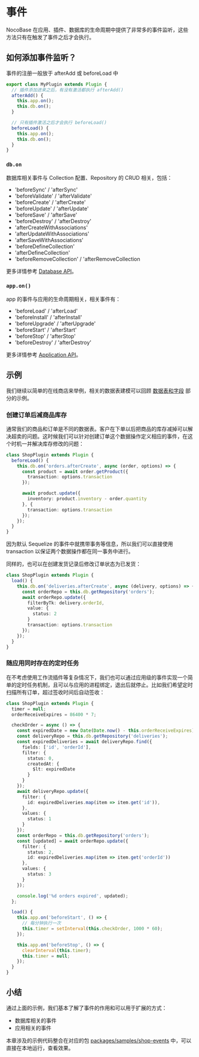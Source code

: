 # 事件

NocoBase 在应用、插件、数据库的生命周期中提供了非常多的事件监听，这些方法只有在触发了事件之后才会执行。

## 如何添加事件监听？

事件的注册一般放于 afterAdd 或 beforeLoad 中

```ts
export class MyPlugin extends Plugin {
  // 插件添加进来之后，有没有激活都执行 afterAdd()
  afterAdd() {
    this.app.on();
    this.db.on();
  }

  // 只有插件激活之后才会执行 beforeLoad()
  beforeLoad() {
    this.app.on();
    this.db.on();
  }
}
```

### `db.on`

数据库相关事件与 Collection 配置、Repository 的 CRUD 相关，包括：

- 'beforeSync' / 'afterSync'
- 'beforeValidate' / 'afterValidate'
- 'beforeCreate' / 'afterCreate'
- 'beforeUpdate' / 'afterUpdate'
- 'beforeSave' / 'afterSave'
- 'beforeDestroy' / 'afterDestroy'
- 'afterCreateWithAssociations'
- 'afterUpdateWithAssociations'
- 'afterSaveWithAssociations'
- 'beforeDefineCollection'
- 'afterDefineCollection'
- 'beforeRemoveCollection' / 'afterRemoveCollection

更多详情参考 [Database API](/api/database#内置事件)。

### `app.on()`

app 的事件与应用的生命周期相关，相关事件有：

- 'beforeLoad' / 'afterLoad'
- 'beforeInstall' / 'afterInstall'
- 'beforeUpgrade' / 'afterUpgrade'
- 'beforeStart' / 'afterStart'
- 'beforeStop' / 'afterStop'
- 'beforeDestroy' / 'afterDestroy'

更多详情参考 [Application API](/api/server/application#事件)。

## 示例

我们继续以简单的在线商店来举例，相关的数据表建模可以回顾 [数据表和字段](/development/) 部分的示例。

### 创建订单后减商品库存

通常我们的商品和订单是不同的数据表。客户在下单以后把商品的库存减掉可以解决超卖的问题。这时候我们可以针对创建订单这个数据操作定义相应的事件，在这个时机一并解决库存修改的问题：

```ts
class ShopPlugin extends Plugin {
  beforeLoad() {
    this.db.on('orders.afterCreate', async (order, options) => {
      const product = await order.getProduct({
        transaction: options.transaction
      });

      await product.update({
        inventory: product.inventory - order.quantity
      }, {
        transaction: options.transaction
      });
    });
  }
}
```

因为默认 Sequelize 的事件中就携带事务等信息，所以我们可以直接使用 transaction 以保证两个数据操作都在同一事务中进行。

同样的，也可以在创建发货记录后修改订单状态为已发货：

```ts
class ShopPlugin extends Plugin {
  load() {
    this.db.on('deliveries.afterCreate', async (delivery, options) => {
      const orderRepo = this.db.getRepository('orders');
      await orderRepo.update({
        filterByTk: delivery.orderId,
        value: {
          status: 2
        }
        transaction: options.transaction
      });
    });
  }
}
```

### 随应用同时存在的定时任务

在不考虑使用工作流插件等复杂情况下，我们也可以通过应用级的事件实现一个简单的定时任务机制，且可以与应用的进程绑定，退出后就停止。比如我们希望定时扫描所有订单，超过签收时间后自动签收：

```ts
class ShopPlugin extends Plugin {
  timer = null;
  orderReceiveExpires = 86400 * 7;

  checkOrder = async () => {
    const expiredDate = new Date(Date.now() - this.orderReceiveExpires);
    const deliveryRepo = this.db.getRepository('deliveries');
    const expiredDeliveries = await deliveryRepo.find({
      fields: ['id', 'orderId'],
      filter: {
        status: 0,
        createdAt: {
          $lt: expiredDate
        }
      }
    });
    await deliveryRepo.update({
      filter: {
        id: expiredDeliveries.map(item => item.get('id')),
      },
      values: {
        status: 1
      }
    });
    const orderRepo = this.db.getRepository('orders');
    const [updated] = await orderRepo.update({
      filter: {
        status: 2,
        id: expiredDeliveries.map(item => item.get('orderId'))
      },
      values: {
        status: 3
      }
    });

    console.log('%d orders expired', updated);
  };

  load() {
    this.app.on('beforeStart', () => {
      // 每分钟执行一次
      this.timer = setInterval(this.checkOrder, 1000 * 60);
    });

    this.app.on('beforeStop', () => {
      clearInterval(this.timer);
      this.timer = null;
    });
  }
}
```

## 小结

通过上面的示例，我们基本了解了事件的作用和可以用于扩展的方式：

* 数据库相关的事件
* 应用相关的事件

本章涉及的示例代码整合在对应的包 [packages/samples/shop-events](https://github.com/nocobase/nocobase/tree/main/packages/samples/shop-events) 中，可以直接在本地运行，查看效果。
